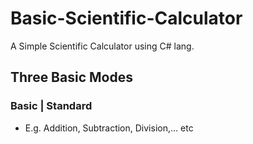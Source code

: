 # Basic-Scientific-Calculator
A Simple Scientific Calculator using C# lang. 
## Three Basic Modes
### Basic | Standard
* E.g.  Addition, Subtraction, Division,… etc
